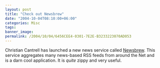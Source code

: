 ```yaml
---
layout: post
title: "Check out Newsbrew"
date: "2004-10-04T08:10:00+06:00"
categories: Misc 
tags: 
banner_image: 
permalink: /2004/10/04/6456CEE4-0301-7E2E-B3233223070AD053
---
```


Christian Cantrell has launched a new news service called <a href="http://www.newsbrew.com">Newsbrew</a>. This service aggregates many news-based RSS feeds from around the Net and is a darn cool application. It is <i>quite</i> zippy and very useful.